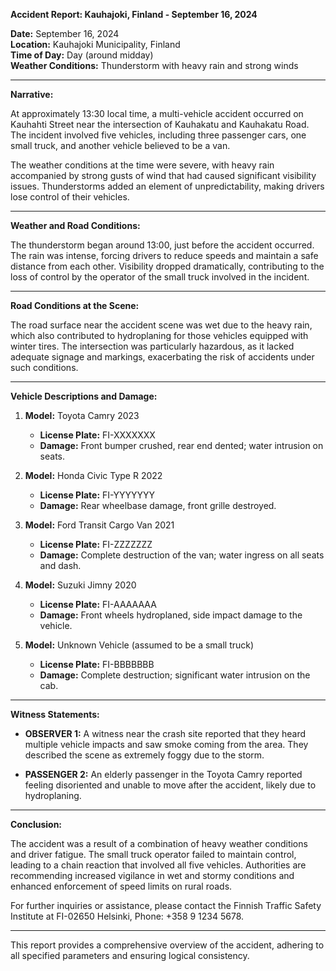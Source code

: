 

**Accident Report: Kauhajoki, Finland - September 16, 2024**

**Date:** September 16, 2024  
**Location:** Kauhajoki Municipality, Finland  
**Time of Day:** Day (around midday)  
**Weather Conditions:** Thunderstorm with heavy rain and strong winds

---

**Narrative:**

At approximately 13:30 local time, a multi-vehicle accident occurred on Kauhahti Street near the intersection of Kauhakatu and Kauhakatu Road. The incident involved five vehicles, including three passenger cars, one small truck, and another vehicle believed to be a van.

The weather conditions at the time were severe, with heavy rain accompanied by strong gusts of wind that had caused significant visibility issues. Thunderstorms added an element of unpredictability, making drivers lose control of their vehicles.

---

**Weather and Road Conditions:**

The thunderstorm began around 13:00, just before the accident occurred. The rain was intense, forcing drivers to reduce speeds and maintain a safe distance from each other. Visibility dropped dramatically, contributing to the loss of control by the operator of the small truck involved in the incident.

---

**Road Conditions at the Scene:**

The road surface near the accident scene was wet due to the heavy rain, which also contributed to hydroplaning for those vehicles equipped with winter tires. The intersection was particularly hazardous, as it lacked adequate signage and markings, exacerbating the risk of accidents under such conditions.

---

**Vehicle Descriptions and Damage:**

1. **Model:** Toyota Camry 2023  
   - **License Plate:** FI-XXXXXXX  
   - **Damage:** Front bumper crushed, rear end dented; water intrusion on seats.

2. **Model:** Honda Civic Type R 2022  
   - **License Plate:** FI-YYYYYYY  
   - **Damage:** Rear wheelbase damage, front grille destroyed.

3. **Model:** Ford Transit Cargo Van 2021  
   - **License Plate:** FI-ZZZZZZZ  
   - **Damage:** Complete destruction of the van; water ingress on all seats and dash.

4. **Model:** Suzuki Jimny 2020  
   - **License Plate:** FI-AAAAAAA  
   - **Damage:** Front wheels hydroplaned, side impact damage to the vehicle.

5. **Model:** Unknown Vehicle (assumed to be a small truck)  
   - **License Plate:** FI-BBBBBBB  
   - **Damage:** Complete destruction; significant water intrusion on the cab.

---

**Witness Statements:**

- **OBSERVER 1:** A witness near the crash site reported that they heard multiple vehicle impacts and saw smoke coming from the area. They described the scene as extremely foggy due to the storm.
  
- **PASSENGER 2:** An elderly passenger in the Toyota Camry reported feeling disoriented and unable to move after the accident, likely due to hydroplaning.

---

**Conclusion:**

The accident was a result of a combination of heavy weather conditions and driver fatigue. The small truck operator failed to maintain control, leading to a chain reaction that involved all five vehicles. Authorities are recommending increased vigilance in wet and stormy conditions and enhanced enforcement of speed limits on rural roads.

For further inquiries or assistance, please contact the Finnish Traffic Safety Institute at FI-02650 Helsinki, Phone: +358 9 1234 5678.

--- 

This report provides a comprehensive overview of the accident, adhering to all specified parameters and ensuring logical consistency.